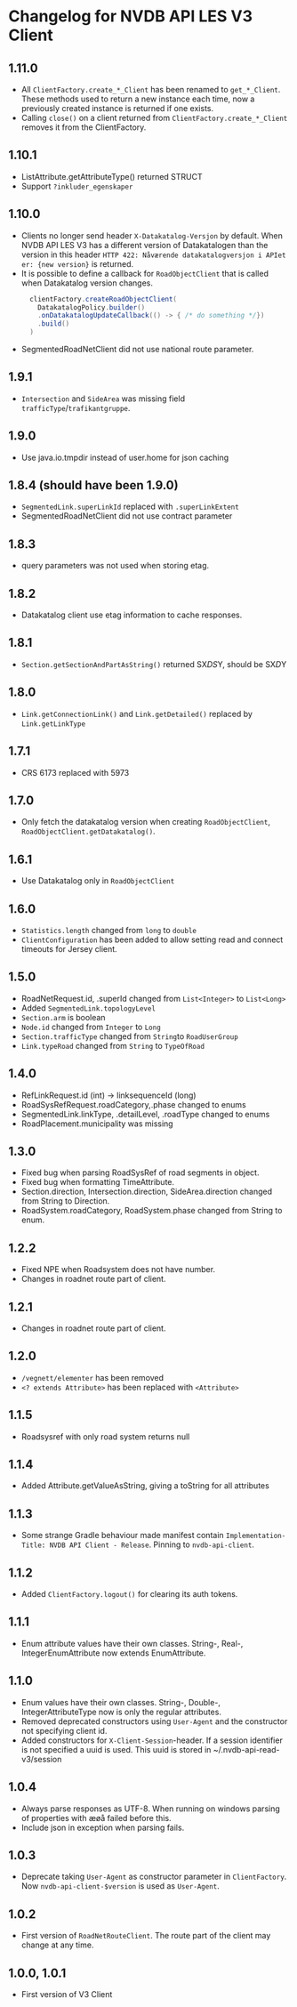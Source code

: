 # Changelog for NVDB API LES V3 Client

## 1.11.0
* All `ClientFactory.create_*_Client` has been renamed to `get_*_Client`. These methods used to return a new instance each
time, now a previously created instance is returned if one exists. 
* Calling `close()` on a client returned from `ClientFactory.create_*_Client` removes it from the ClientFactory.

## 1.10.1
* ListAttribute.getAttributeType() returned STRUCT
* Support `?inkluder_egenskaper`

## 1.10.0
* Clients no longer send header `X-Datakatalog-Versjon` by default.
  When NVDB API LES V3 has a different version of Datakatalogen than the version in this header 
  `HTTP 422: Nåværende datakatalogversjon i APIet er: {new version}` is returned.
* It is possible to define a callback for `RoadObjectClient` that is called when Datakatalog version changes.
  ```java
    clientFactory.createRoadObjectClient(
      DatakatalogPolicy.builder()
      .onDatakatalogUpdateCallback(() -> { /* do something */})    
      .build()
    )
  ```
* SegmentedRoadNetClient did not use national route parameter.

## 1.9.1
* `Intersection` and `SideArea` was missing field `trafficType`/`trafikantgruppe`.

## 1.9.0
* Use java.io.tmpdir instead of user.home for json caching 

## 1.8.4 (should have been 1.9.0)
* `SegmentedLink.superLinkId` replaced with `.superLinkExtent` 
* SegmentedRoadNetClient did not use contract parameter

## 1.8.3
* query parameters was not used when storing etag.

## 1.8.2
* Datakatalog client use etag information to cache responses.

## 1.8.1
* `Section.getSectionAndPartAsString()` returned SX*DS*Y, should be SX*D*Y
 
## 1.8.0
* `Link.getConnectionLink()` and `Link.getDetailed()` replaced by `Link.getLinkType`
 
## 1.7.1
* CRS 6173 replaced with 5973
 
## 1.7.0
* Only fetch the datakatalog version when creating `RoadObjectClient`, `RoadObjectClient.getDatakatalog()`.

## 1.6.1
* Use Datakatalog only in `RoadObjectClient`

## 1.6.0
* `Statistics.length` changed from `long` to `double`
* `ClientConfiguration` has been added to allow setting read and connect timeouts for Jersey client.

## 1.5.0
* RoadNetRequest.id, .superId changed from `List<Integer>` to `List<Long>`
* Added `SegmentedLink.topologyLevel`
* `Section.arm` is boolean
* `Node.id` changed from `Integer` to `Long`
* `Section.trafficType` changed from `String`to `RoadUserGroup`
* `Link.typeRoad` changed from `String` to `TypeOfRoad`

## 1.4.0
* RefLinkRequest.id (int) -> linksequenceId (long)
* RoadSysRefRequest.roadCategory,.phase changed to enums
* SegmentedLink.linkType, .detailLevel, .roadType changed to enums
* RoadPlacement.municipality was missing

## 1.3.0
* Fixed bug when parsing RoadSysRef of road segments in object.
* Fixed bug when formatting TimeAttribute.
* Section.direction, Intersection.direction, SideArea.direction changed from 
String to Direction.
* RoadSystem.roadCategory, RoadSystem.phase changed from String to enum.

## 1.2.2
* Fixed NPE when Roadsystem does not have number.
* Changes in roadnet route part of client.

## 1.2.1
* Changes in roadnet route part of client.  

## 1.2.0
* `/vegnett/elementer` has been removed
* `<? extends Attribute>` has been replaced with `<Attribute>` 

## 1.1.5
* Roadsysref with only road system returns null

## 1.1.4
* Added Attribute.getValueAsString, giving a toString for all attributes

## 1.1.3
* Some strange Gradle behaviour made manifest contain `Implementation-Title: NVDB API Client - Release`. Pinning to `nvdb-api-client`.

## 1.1.2
* Added `ClientFactory.logout()` for clearing its auth tokens.

## 1.1.1
* Enum attribute values have their own classes. String-, Real-, IntegerEnumAttribute now
extends EnumAttribute. 

## 1.1.0
* Enum values have their own classes. String-, Double-, IntegerAttributeType now
is only the regular attributes.
* Removed deprecated constructors using `User-Agent` and the 
constructor not specifying client id.
* Added constructors for `X-Client-Session`-header. If a session identifier
is not specified a uuid is used. This uuid is stored in ~/.nvdb-api-read-v3/session

## 1.0.4
* Always parse responses as UTF-8. When running on windows parsing 
of properties with æøå failed before this.
* Include json in exception when parsing fails.

## 1.0.3
* Deprecate taking `User-Agent` as constructor parameter in `ClientFactory`.
Now `nvdb-api-client-$version` is used as `User-Agent`.

## 1.0.2
* First version of `RoadNetRouteClient`. The route part of the client may
change at any time.

## 1.0.0, 1.0.1
* First version of V3 Client
